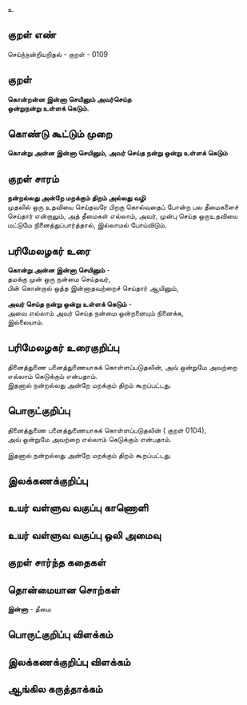 உ

## குறள் எண் 

செய்ந்நன்றியறிதல் - குறள் - 0109  

## குறள் 

**கொன்றன்ன இன்னா செயினும் அவர்செய்த  
ஒன்றுநன்று உள்ளக் கெடும்.** 

## கொண்டு கூட்டும் முறை

**கொன்று அன்ன இன்னா செயினும், அவர் செய்த நன்று ஒன்று உள்ளக் கெடும்**

## குறள் சாரம் 

**நன்றல்லது அன்றே மறக்கும் திறம் அல்லது வழி**   
முதலில் ஒரு உதவியை செய்தவரே பிறகு கொல்வதைப் போன்ற பல தீமைகளைச் செய்தார் என்றாலும், அத் தீமைகள் எல்லாம், அவர், முன்பு செய்த ஒருஉதவியை மட்டுமே நினைத்துப்பார்த்தால், இல்லாமல் போய்விடும்.
 
## பரிமேலழகர் உரை

**கொன்று அன்ன இன்னா செயினும்** -  
தமக்கு முன் ஒரு நன்மை செய்தவர்,  
பின் கொன்றால் ஒத்த இன்னாதவற்றைச் செய்தார் ஆயினும்,

**அவர் செய்த நன்று ஒன்று உள்ளக் கெடும்** -  
அவை எல்லாம் அவர் செய்த நன்மை ஒன்றனையும் நினைக்க,  
இல்லையாம்.  

## பரிமேலழகர் உரைகுறிப்பு   

தினைத்துணை பனைத்துணையாகக் கொள்ளப்படுதலின், அவ் ஒன்றுமே அவற்றை எல்லாம் கெடுக்கும் என்பதாம்.  
இதனால் நன்றல்லது அன்றே மறக்கும் திறம் கூறப்பட்டது.   

## பொருட்குறிப்பு 

தினைத்துணை பனைத்துணையாகக் கொள்ளப்படுதலின் ( குறள் 0104),  
அவ் ஒன்றுமே அவற்றை எல்லாம் கெடுக்கும் என்பதாம்.  

இதனால் நன்றல்லது அன்றே மறக்கும் திறம் கூறப்பட்டது.  

## இலக்கணக்குறிப்பு  


## உயர் வள்ளுவ வகுப்பு காணொளி


## உயர் வள்ளுவ வகுப்பு ஒலி அமைவு 

 
## குறள் சார்ந்த கதைகள் 


## தொன்மையான சொற்கள்

**இன்னா** - தீமை   

## பொருட்குறிப்பு விளக்கம்


## இலக்கணக்குறிப்பு விளக்கம்


## ஆங்கில கருத்தாக்கம் 



